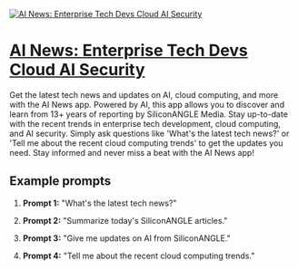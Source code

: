 [![AI News:  Enterprise Tech Devs Cloud AI Security](null)](https://chat.openai.com/g/g-HUJoaun3J-ai-news-enterprise-tech-devs-cloud-ai-security)

# [AI News:  Enterprise Tech Devs Cloud AI Security](https://chat.openai.com/g/g-HUJoaun3J-ai-news-enterprise-tech-devs-cloud-ai-security)

Get the latest tech news and updates on AI, cloud computing, and more with the AI News app. Powered by AI, this app allows you to discover and learn from 13+ years of reporting by SiliconANGLE Media. Stay up-to-date with the recent trends in enterprise tech development, cloud computing, and AI security. Simply ask questions like 'What's the latest tech news?' or 'Tell me about the recent cloud computing trends' to get the updates you need. Stay informed and never miss a beat with the AI News app!

## Example prompts

1. **Prompt 1:** "What's the latest tech news?"

2. **Prompt 2:** "Summarize today's SiliconANGLE articles."

3. **Prompt 3:** "Give me updates on AI from SiliconANGLE."

4. **Prompt 4:** "Tell me about the recent cloud computing trends."